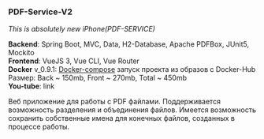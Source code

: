 ### PDF-Service-V2 ###

_This is absolutely new iPhone(PDF-SERVICE)_

**Backend**: Spring Boot, MVC, Data, H2-Database, Apache PDFBox, JUnit5, Mockito<br/>
**Frontend**: VueJS 3, Vue CLI, Vue Router<br/>
**Docker** v_0.9.1: [Docker-compose](docker-compose.yaml) запуск проекта из образов с Docker-Hub<br>
Размер: Back ~ 150mb, Front ~ 270mb, Total ~ 450mb<br/>
**You-tube**: link

Веб приложение для работы с PDF файлами. 
Поддерживается возможность разделения и объединения файлов.
Имеется возможность сохранить собственные имена для конечных файлов, 
созданных в процессе работы.


